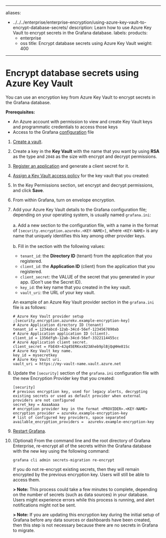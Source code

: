 -----

aliases:

- ../../../enterprise/enterprise-encryption/using-azure-key-vault-to-encrypt-database-secrets/
  description: Learn how to use Azure Key Vault to encrypt secrets in the Grafana database.
  labels:
  products:
  - enterprise
  - oss
    title: Encrypt database secrets using Azure Key Vault
    weight: 400

-----

# Encrypt database secrets using Azure Key Vault

You can use an encryption key from Azure Key Vault to encrypt secrets in the Grafana database.

**Prerequisites:**

- An Azure account with permission to view and create Key Vault keys and programmatic credentials to access those keys
- Access to the Grafana [configuration](../../../configure-grafana/#configuration-file-location) file

<!-- end list -->

1. [Create a vault](https://docs.microsoft.com/en-us/azure/key-vault/general/quick-create-portal#create-a-vault).

2. Create a key in the **Key Vault** with the name that you want by using **RSA** as the type and `2048` as the size with encrypt and decrypt permissions.

3. [Register an application](https://docs.microsoft.com/en-us/azure/active-directory/develop/quickstart-register-app#register-an-application) and generate a client secret for it.

4. [Assign a Key Vault access policy](https://docs.microsoft.com/en-us/azure/key-vault/general/assign-access-policy?tabs=azure-portal) for the key vault that you created:

5. In the Key Permissions section, set encrypt and decrypt permissions, and click **Save**.

6. From within Grafana, turn on envelope encryption.

7. Add your Azure Key Vault details to the Grafana configuration file; depending on your operating system, is usually named `grafana.ini`:
   <br><br>a. Add a new section to the configuration file, with a name in the format of `[security.encryption.azurekv.<KEY-NAME>]`, where `<KEY-NAME>` is any name that uniquely identifies this key among other provider keys.
   <br><br>b. Fill in the section with the following values:
   <br>
   
   - `tenant_id`: the **Directory ID** (tenant) from the application that you registered.
   - `client_id`: the **Application ID** (client) from the application that you registered.
   - `client_secret`: the VALUE of the secret that you generated in your app. (Don't use the Secret ID).
   - `key_id`: the key name that you created in the key vault.
   - `vault_uri`: the URL of your key vault.
   
   An example of an Azure Key Vault provider section in the `grafana.ini` file is as follows:
   
       # Azure Key Vault provider setup
       ;[security.encryption.azurekv.example-encryption-key]
       # Azure Application directory ID (tenant)
       tenant_id = 1234abcd-12ab-34cd-56ef-1234567890ab
       # Azure Application application ID (client).
       client_id = 1356dfgh-12ab-34cd-56ef-3322114455cc
       # Azure Application client secret.
       client_secret = FbE4X~4Jq45ERKxx823Aheb9plBjQqHHe81Sc
       # Azure Key Vault key name.
       key_id = mysecretkey
       # Azure Key Vault uri.
       vault_uri = https://my-vault-name.vault.azure.net

8. Update the `[security]` section of the `grafana.ini` configuration file with the new Encryption Provider key that you created:
   
       [security]
       # previous encryption key, used for legacy alerts, decrypting existing secrets or used as default provider when external providers are not configured
       secret_key = AaaaAaaa
       # encryption provider key in the format <PROVIDER>.<KEY-NAME>
       encryption_provider = azurekv.example-encryption-key
       # list of configured key providers, space separated
       available_encryption_providers =  azurekv.example-encryption-key

9. [Restart Grafana](/docs/grafana/latest/installation/restart-grafana/).

10. (Optional) From the command line and the root directory of Grafana Enterprise, re-encrypt all of the secrets within the Grafana database with the new key using the following command:
    
    `grafana cli admin secrets-migration re-encrypt`
    
    If you do not re-encrypt existing secrets, then they will remain encrypted by the previous encryption key. Users will still be able to access them.
    
    **\> Note:** This process could take a few minutes to complete, depending on the number of secrets (such as data sources) in your database. Users might experience errors while this process is running, and alert notifications might not be sent.
    
    **\> Note:** If you are updating this encryption key during the initial setup of Grafana before any data sources or dashboards have been created, then this step is not necessary because there are no secrets in Grafana to migrate.
